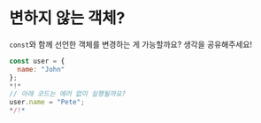 # 변하지 않는 객체?

`const`와 함께 선언한 객체를 변경하는 게 가능할까요? 생각을 공유해주세요!

```js
const user = {
  name: "John"
};
*!*
// 아래 코드는 에러 없이 실행될까요?
user.name = "Pete";
*/!*
```
